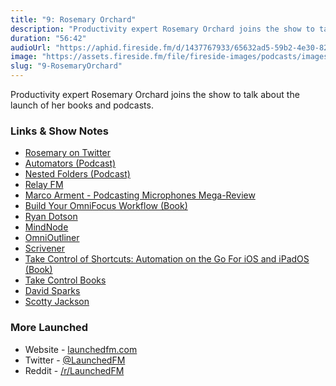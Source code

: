 ```yaml
---
title: "9: Rosemary Orchard"
description: "Productivity expert Rosemary Orchard joins the show to talk about the launch of her books and podcasts."
duration: "56:42"
audioUrl: "https://aphid.fireside.fm/d/1437767933/65632ad5-59b2-4e30-82d1-13845dce07dd/8ff7a0e4-1a08-4514-83ee-31fa4fe16525.mp3"
image: "https://assets.fireside.fm/file/fireside-images/podcasts/images/6/65632ad5-59b2-4e30-82d1-13845dce07dd/episodes/8/8ff7a0e4-1a08-4514-83ee-31fa4fe16525/cover.jpg"
slug: "9-RosemaryOrchard"
---
```


<p>Productivity expert Rosemary Orchard joins the show to talk about the launch of her books and podcasts.</p>

<h3>Links &amp; Show Notes</h3>

<ul>
<li><a href="https://twitter.com/rosemaryorchard" rel="nofollow">Rosemary on Twitter</a></li>
<li><a href="https://www.relay.fm/automators" rel="nofollow">Automators (Podcast)</a></li>
<li><a href="https://nestedfolderspodcast.com" rel="nofollow">Nested Folders (Podcast)</a></li>
<li><a href="https://www.relay.fm" rel="nofollow">Relay FM</a></li>
<li><a href="https://marco.org/podcasting-microphones" rel="nofollow">Marco Arment - Podcasting Microphones Mega-Review</a></li>
<li><a href="https://omnifocusbook.com" rel="nofollow">Build Your OmniFocus Workflow (Book)</a></li>
<li><a href="https://twitter.com/nostodnayr" rel="nofollow">Ryan Dotson</a></li>
<li><a href="https://mindnode.com" rel="nofollow">MindNode</a></li>
<li><a href="https://www.omnigroup.com/omnioutliner/" rel="nofollow">OmniOutliner</a></li>
<li><a href="https://www.literatureandlatte.com/scrivener/overview" rel="nofollow">Scrivener</a></li>
<li><a href="https://www.takecontrolbooks.com/shortcuts/" rel="nofollow">Take Control of Shortcuts: Automation on the Go For iOS and iPadOS (Book)</a></li>
<li><a href="https://www.takecontrolbooks.com" rel="nofollow">Take Control Books</a></li>
<li><a href="https://twitter.com/MacSparky" rel="nofollow">David Sparks</a></li>
<li><a href="https://twitter.com/HeyScottyJ" rel="nofollow">Scotty Jackson</a></li>
</ul>

<h3>More Launched</h3>

<ul>
<li>Website - <a href="https://launchedfm.com" rel="nofollow">launchedfm.com</a></li>
<li>Twitter - <a href="https://twitter.com/launchedfm" rel="nofollow">@LaunchedFM</a></li>
<li>Reddit - <a href="https://www.reddit.com/r/LaunchedFM/" rel="nofollow">/r/LaunchedFM</a></li>
</ul>
